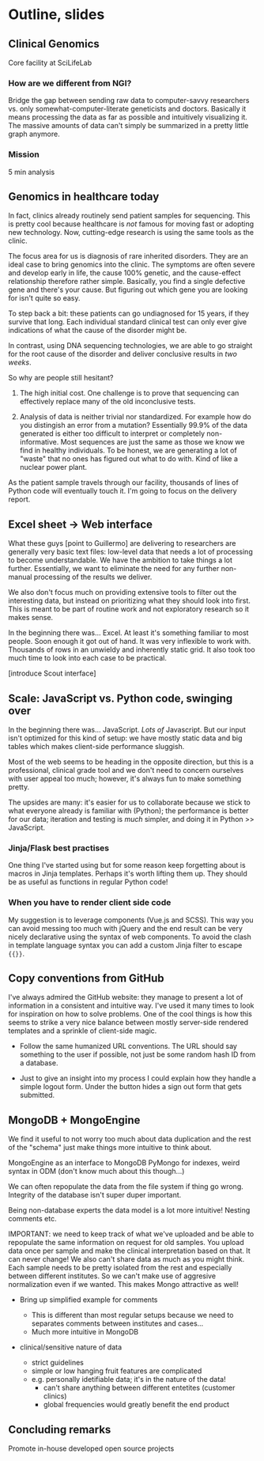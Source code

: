 # Outline, slides


## Clinical Genomics
Core facility at SciLifeLab

### How are we different from NGI?
Bridge the gap between sending raw data to computer-savvy researchers vs.
only somewhat-computer-literate geneticists and doctors. Basically it
means processing the data as far as possible and intuitively visualizing it.
The massive amounts of data can't simply be summarized in a pretty little graph
anymore.

### Mission
5 min analysis


## Genomics in healthcare today
In fact, clinics already routinely send patient samples for sequencing.
This is pretty cool because healthcare is *not* famous for moving fast or
adopting new technology. Now, cutting-edge research is using the same tools as
the clinic.

The focus area for us is diagnosis of rare inherited disorders. They are
an ideal case to bring genomics into the clinic. The symptoms are often
severe and develop early in life, the cause 100% genetic, and the
cause-effect relationship therefore rather simple. Basically, you
find a single defective gene and there's your cause. But figuring out
which gene you are looking for isn't quite so easy.

To step back a bit: these patients can go undiagnosed for 15 years,
if they survive that long. Each individual standard clinical test can
only ever give indications of what the cause of the disorder might be.

In contrast, using DNA sequencing technologies, we are able to go straight
for the root cause of the disorder and deliver conclusive results in *two
weeks*.

So why are people still hesitant?

1. The high initial cost. One challenge is to prove that sequencing can
   effectively replace many of the old inconclusive tests.

2. Analysis of data is neither trivial nor standardized. For example how
   do you distingish an error from a mutation? Essentially 99.9% of the
   data generated is either too difficult to interpret or completely
   non-informative. Most sequences are just the same as those we know we
   find in healthy individuals. To be honest, we are generating a lot of
   "waste" that no ones has figured out what to do with. Kind of like
   a nuclear power plant.

As the patient sample travels through our facility, thousands of lines of
Python code will eventually touch it. I'm going to focus on the delivery
report.


## Excel sheet -> Web interface
What these guys [point to Guillermo] are delivering to researchers are
generally very basic text files: low-level data that needs a lot of
processing to become understandable. We have the ambition to take things
a lot further. Essentially, we want to eliminate the need for any further
non-manual processing of the results we deliver.

We also don't focus much on providing extensive tools to filter out the
interesting data, but instead on prioritizing what they should look into
first. This is meant to be part of routine work and not exploratory research
so it makes sense.

In the beginning there was... Excel. At least it's something familiar to
most people. Soon enough it got out of hand. It was very inflexible to
work with. Thousands of rows in an unwieldy and inherently static grid.
It also took too much time to look into each case to be practical.

[introduce Scout interface]


## Scale: JavaScript vs. Python code, swinging over
In the beginning there was... JavaScript. _Lots of_ Javascript. But our
input isn't optimized for this kind of setup: we have mostly static data
and big tables which makes client-side performance sluggish.

Most of the web seems to be heading in the opposite direction, but this
is a professional, clinical grade tool and we don't need to concern
ourselves with user appeal too much; however, it's always fun to make
something pretty.

The upsides are many: it's easier for us to collaborate because we stick to
what everyone already is familiar with (Python); the performance is better
for our data; iteration and testing is *much* simpler, and doing it in
Python >> JavaScript.

### Jinja/Flask best practises
One thing I've started using but for some reason keep forgetting about
is macros in Jinja templates. Perhaps it's worth lifting them up. They
should be as useful as functions in regular Python code!

### When you have to render client side code
My suggestion is to leverage components (Vue.js and SCSS). This way you
can avoid messing too much with jQuery and the end result can be very
nicely declarative using the syntax of web components. To avoid the clash
in template language syntax you can add a custom Jinja filter to escape
``{{}}``.


## Copy conventions from GitHub
I've always admired the GitHub website: they manage to present a lot of
information in a consistent and intuitive way. I've used it many times to
look for inspiration on how to solve problems. One of the cool things is
how this seems to strike a very nice balance between mostly server-side
rendered templates and a sprinkle of client-side magic.

- Follow the same humanized URL conventions. The URL should say something
  to the user if possible, not just be some random hash ID from a database.

- Just to give an insight into my process I could explain how they
  handle a simple logout form. Under the button hides a sign out form
  that gets submitted.


## MongoDB + MongoEngine
We find it useful to not worry too much about data duplication and the
rest of the "schema" just make things more intuitive to think about.

MongoEngine as an interface to MongoDB
PyMongo for indexes, weird syntax in ODM (don't know much about this though...)

We can often repopulate the data from the file system if thing go wrong. Integrity of
the database isn't super duper important.

Being non-database experts the data model is a lot more intuitive! Nesting comments etc.

IMPORTANT: we need to keep track of what we've uploaded and be able to repopulate the
same information on request for old samples. You upload data once per sample and make
the clinical interpretation based on that. It can never change! We also can't share data
as much as you might think. Each sample needs to be pretty isolated from the rest and
especially between different institutes. So we can't make use of aggresive normalization
even if we wanted. This makes Mongo attractive as well!

- Bring up simplified example for comments
  - This is different than most regular setups because we need to
    separates comments between institutes and cases...
  - Much more intuitive in MongoDB

- clinical/sensitive nature of data
  - strict guidelines
  - simple or low hanging fruit features are complicated
  - e.g. personally idetifiable data; it's in the nature of the data!
    - can't share anything between different entetites (customer clinics)
    - global frequencies would greatly benefit the end product


## Concluding remarks
Promote in-house developed open source projects
